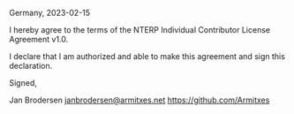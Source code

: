 Germany, 2023-02-15

I hereby agree to the terms of the NTERP Individual Contributor License
Agreement v1.0.

I declare that I am authorized and able to make this agreement and sign this
declaration.

Signed,

Jan Brodersen janbrodersen@armitxes.net https://github.com/Armitxes